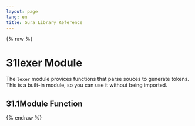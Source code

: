 ```yaml
---
layout: page
lang: en
title: Gura Library Reference
---
```


{% raw %}
<h1><span class="caption-index-1">31</span><a name="anchor-31"></a>lexer Module</h1>
<p>
The <code>lexer</code> module provices functions that parse souces to generate tokens. This is a built-in module, so you can use it without being imported.
</p>
<h2><span class="caption-index-2">31.1</span><a name="anchor-31-1"></a>Module Function</h2>
<p />

{% endraw %}
